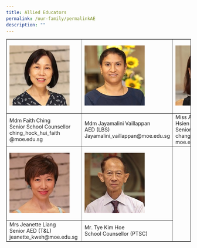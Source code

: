 ```yaml
---
title: Allied Educators
permalink: /our-family/permalinkAE
description: ""
---
```


<table border="1" cellspacing="0">
<tbody>
<tr>
<td>
	
![](/images/Mdm%20Ching%20Hock%20Hui%20Faith.jpg)

</td>
<td>
	
![](/images/Mdm%20Jayamalini%20Vailappan.jpg)	
	
</td>
<td>
	
![](/images/Ms%20Agnes%20Chang%20Tze%20Hsien.jpg)

</td>
</tr>
<tr>
<td>Mdm Faith Ching<br />Senior School Counsellor<br />ching_hock_hui_faith<br />@moe.edu.sg</td>
<td>Mdm Jayamalini Vaillappan<br />AED (LBS)<br />Jayamalini_vaillappan@moe.edu.sg</td>
<td>Miss Agnes Chang Tze Hsien<br />Senior AED (LBS)<br />chang_tze_hsien_agnes@<br />moe.edu.sg</td>
</tr>
<tr>
<td>
	
![](/images/Mrs%20Jeanette%20Liang.jpg)
	
</td>
<td>
	
![](/images/Mr%20Tye%20Kim%20Hoe.jpg)	
	
</td>
</tr>
<tr>
<td>Mrs Jeanette Liang<br />Senior AED (T&amp;L)<br />jeanette_kweh@moe.edu.sg&nbsp;</td>
<td>Mr. Tye Kim Hoe<br />School Counsellor (PTSC)</td>
</tr>
</tbody>
</table>